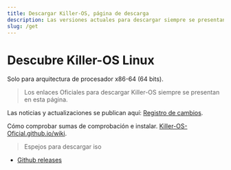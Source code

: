 ```yaml
---
title: Descargar Killer-OS, página de descarga
description: Las versiones actuales para descargar siempre se presentan en esta página.
slug: /get
---
```


# Descubre Killer-OS Linux

Solo para arquitectura de procesador x86-64 (64 bits).

> Los enlaces Oficiales para descargar Killer-OS siempre se presentan en esta página.

Las noticias y actualizaciones se publican aquí:  [Registro de cambios](/wiki/changelog).

Cómo comprobar sumas de comprobación e instalar. [Killer-OS-Oficial.github.io/wiki](#).

> Espejos para descargar iso

- [Github releases](#)
